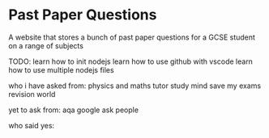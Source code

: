 # Past Paper Questions


A website that stores a bunch of past paper questions for a GCSE student on a range of subjects

TODO:
  learn how to init nodejs
  learn how to use github with vscode
  learn how to use multiple nodejs files


who i have asked from:
  physics and maths tutor 
  study mind 
  save my exams 
  revision world 

yet to ask from:
  aqa
  google 
  ask people

who said yes:
